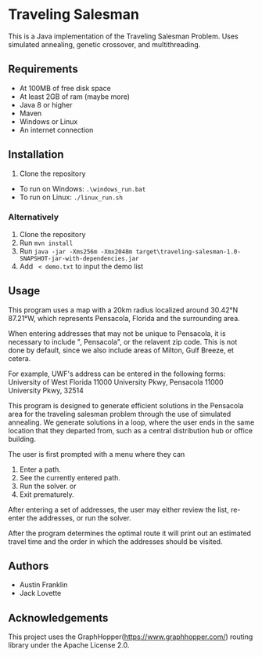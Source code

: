 # Traveling Salesman

This is a Java implementation of the Traveling Salesman Problem.
Uses simulated annealing, genetic crossover, and multithreading.

## Requirements

- At 100MB of free disk space
- At least 2GB of ram (maybe more)
- Java 8 or higher
- Maven
- Windows or Linux
- An internet connection

## Installation

1. Clone the repository
- To run on Windows: `.\windows_run.bat`
- To run on Linux: `./linux_run.sh`

### Alternatively
1. Clone the repository
2. Run `mvn install`
3. Run `java -jar -Xms256m -Xmx2048m target\traveling-salesman-1.0-SNAPSHOT-jar-with-dependencies.jar`
4. Add ` < demo.txt` to input the demo list

## Usage
This program uses a map with a 20km radius localized around 30.42°N 87.21°W, 
which represents Pensacola, Florida and the surrounding area.
 
When entering addresses that may not be unique to Pensacola, 
it is necessary to include ", Pensacola", or the relavent zip code.
This is not done by default, since we also include areas of Milton, Gulf Breeze,
et cetera.

For example, UWF's address can be entered in the following forms:
University of West Florida
11000 University Pkwy, Pensacola
11000 University Pkwy, 32514


This program is designed to generate efficient solutions in the Pensacola area 
for the traveling salesman problem through the use of simulated annealing. 
We generate solutions in a loop, where the user ends in the same location that 
they departed from, such as a central distribution hub or office building.

The user is first prompted with a menu where they can 
1. Enter a path.
2. See the currently entered path.
3. Run the solver.
or
4. Exit prematurely.

After entering a set of addresses, the user may either review the list, 
re-enter the addresses, or run the solver.

After the program determines the optimal route it will print out an estimated
travel time and the order in which the addresses should be visited.

## Authors

- Austin Franklin
- Jack Lovette

## Acknowledgements
This project uses the GraphHopper(https://www.graphhopper.com/) routing library under the Apache License 2.0.
